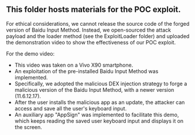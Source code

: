 ## This folder hosts materials for the POC exploit.

For ethical considerations, we cannot release the source code of the forged version of Baidu Input Method. Instead, we open-sourced the attack payload and the loader method (see the ExploitLoader folder) and uploaded the demonstration video to show the effectiveness of our POC exploit.

For the demo video:

* This video was taken on a Vivo X90 smartphone. 
* An exploitation of the pre-installed Baidu Input Method was implemented.
* Specifically, we adopted the malicious DEX injection strategy to forge a malicious version of the Baidu Input Method, with a newer version (11.6.12.17).
* After the user installs the malicious app as an update, the attacker can access and save all the user's keyboard input.
* An auxiliary app "AppSign" was implemented to facilitate this demo, which keeps reading the saved user keyboard input and displays it on the screen.
